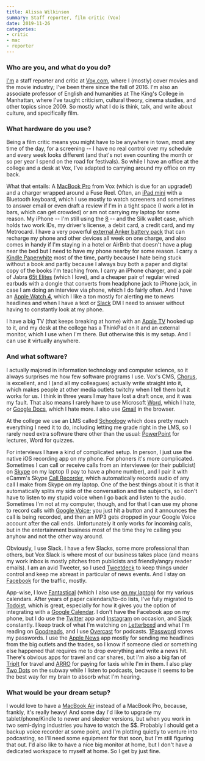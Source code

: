 ```yaml
---
title: Alissa Wilkinson
summary: Staff reporter, film critic (Vox)
date: 2019-11-26
categories:
- critic
- mac
- reporter
---
```


### Who are you, and what do you do?

[I'm](http://www.alissawilkinson.com/ "Alissa's website.") a staff reporter and critic at [Vox.com](https://www.vox.com/ "A news and culture website."), where I (mostly) cover movies and the movie industry; I've been there since the fall of 2016. I'm also an associate professor of English and humanities at The King's College in Manhattan, where I've taught criticism, cultural theory, cinema studies, and other topics since 2009. So mostly what I do is think, talk, and write about culture, and specifically film.

### What hardware do you use?

Being a film critic means you might have to be anywhere in town, most any time of the day, for a screening -- I have no real control over my schedule and every week looks different (and that's not even counting the month or so per year I spend on the road for festivals). So while I have an office at the college and a desk at Vox, I've adapted to carrying around my office on my back. 

What that entails: A [MacBook Pro][macbook-pro] from Vox (which is due for an upgrade!) and a charger wrapped around a Fuse Reel. Often, an [iPad mini][ipad-mini] with a Bluetooth keyboard, which I use mostly to watch screeners and sometimes to answer email or even draft a review if I'm in a tight space (I work a lot in bars, which can get crowded) or am not carrying my laptop for some reason. My iPhone -- I'm still using the [8][iphone-8] -- and the Silk wallet case, which holds two work IDs, my driver's license, a debit card, a credit card, and my Metrocard. I have a very powerful [external Anker battery pack][powercore-plus-26800-pd] that can recharge my phone and other devices all week on one charge, and also comes in handy if I'm staying in a hotel or AirBnb that doesn't have a plug near the bed but I need to have my phone nearby for some reason. I carry a [Kindle Paperwhite][kindle-paperwhite] most of the time, partly because I hate being stuck without a book and partly because I always buy both a paper and digital copy of the books I'm teaching from. I carry an iPhone charger, and a pair of Jabra [65t Elites][elite-65t] (which I love), and a cheaper pair of regular wired earbuds with a dongle that converts from headphone jack to iPhone jack, in case I am doing an interview via phone, which I do fairly often. And I have an [Apple Watch 4][apple-watch-series-4], which I like a ton mostly for alerting me to news headlines and when I have a text or [Slack][] DM I need to answer without having to constantly look at my phone.

I have a big TV (that keeps breaking at home) with an [Apple TV][apple-tv] hooked up to it, and my desk at the college has a ThinkPad on it and an external monitor, which I use when I'm there. But otherwise this is my setup. And I can use it virtually anywhere.

### And what software?

I actually majored in information technology and computer science, so it always surprises me how few software programs I use. Vox's CMS, [Chorus][], is excellent, and I (and all my colleagues) actually write straight into it, which makes people at other media outlets twitchy when I tell them but it works for us. I think in three years I may have lost a draft once, and it was my fault. That also means I rarely have to use Microsoft [Word][], which I hate, or [Google Docs][google-docs], which I hate more. I also use [Gmail][] in the browser. 

At the college we use an LMS called [Schoology][] which does pretty much everything I need it to do, including letting me grade right in the LMS, so I rarely need extra software there other than the usual: [PowerPoint][] for lectures, Word for quizzes. 

For interviews I have a kind of complicated setup. In person, I just use the native iOS recording app on my phone. For phoners it's more complicated. Sometimes I can call or receive calls from an interviewee (or their publicist) on [Skype][] on my laptop (I pay to have a phone number), and I pair it with eCamm's Skype [Call Recorder][call-recorder], which automatically records audio of any call I make from Skype on my laptop. One of the best things about it is that it automatically splits my side of the conversation and the subject's, so I don't have to listen to my stupid voice when I go back and listen to the audio. Sometimes I'm not at my computer, though, and for that I can use my phone to record calls with [Google Voice][google-voice]; you just hit a button and it announces the call is being recorded, and then an MP3 gets dropped in your Google Voice account after the call ends. Unfortunately it only works for incoming calls, but in the entertainment business most of the time they're calling you anyhow and not the other way around.

Obviously, I use Slack. I have a few Slacks, some more professional than others, but Vox Slack is where most of our business takes place (and means my work inbox is mostly pitches from publicists and friendly/angry reader emails). I am an avid Tweeter, so I used [Tweetdeck][] to keep things under control and keep me abreast in particular of news events. And I stay on [Facebook][] for the traffic, mostly. 

App-wise, I love [Fantastical][fantastical-ios] (which I also use [on my laptop][fantastical]) for my various calendars. After years of paper calendars/to-do lists, I've fully migrated to [Todoist][], which is great, especially for how it gives you the option of integrating with a [Google Calendar][google-calendar]. I don't have the Facebook app on my phone, but I do use the [Twitter][twitter-ios] app and [Instagram][instagram-ios] on occasion, and [Slack][slack-ios] constantly. I keep track of what I'm watching on [Letterboxd][] and what I'm reading on [Goodreads][], and I use [Overcast][overcast-ios] for podcasts. [1Password][] stores my passwords. I use the [Apple News][apple-news-ios] app mostly for sending me headlines from the big outlets and the trades, so I know if someone died or something else happened that requires me to drop everything and write a news hit. There's obvious apps for travel and car shares, but I'm also a big fan of [TripIt][tripit-ios] for travel and [ARRO][arro-ios] for paying for taxis while I'm in them. I also play [Two Dots][two-dots-ios] on the subway while I listen to podcasts, because it seems to be the best way for my brain to absorb what I'm hearing.

### What would be your dream setup?

I would love to have a [MacBook Air][macbook-air] instead of a MacBook Pro, because, frankly, it's really heavy! And some day I'd like to upgrade my tablet/phone/Kindle to newer and sleeker versions, but when you work in two semi-dying industries you have to watch the $$. Probably I should get a backup voice recorder at some point, and I'm plotting quietly to venture into podcasting, so I'll need some equipment for that soon, but I'm still figuring that out. I'd also like to have a nice big monitor at home, but I don't have a dedicated workspace to myself at home. So I get by just fine.

[1password]: https://1password.com "Password management software for Mac OS X."
[apple-news-ios]: https://apps.apple.com/us/app/apple-news/id1066498020 "A news app."
[apple-tv]: https://en.wikipedia.org/wiki/Apple_TV "A device for viewing media on a TV."
[apple-watch-series-4]: https://en.wikipedia.org/wiki/Apple_Watch#Fourth_generation "A smart watch."
[arro-ios]: https://apps.apple.com/us/app/arro-your-taxi-your-way/id979943889 "A taxi hailing app."
[call-recorder]: https://www.ecamm.com/mac/callrecorder/ "Software for recording Skype conversations."
[chorus]: https://product.voxmedia.com/chorus "A content management system."
[elite-65t]: https://www.jabra.com.au/bluetooth-headsets/jabra-elite-65t#/#100-99000000-40 "In-ear wireless headphones."
[facebook]: https://www.facebook.com/ "A social networking site."
[fantastical-ios]: https://flexibits.com/fantastical-iphone "An alternative calendar app."
[fantastical]: https://flexibits.com/fantastical "A calendaring app for the Mac."
[gmail]: https://mail.google.com/mail/ "Web-based email."
[goodreads]: https://www.goodreads.com/ "A service for tracking the book you've read."
[google-calendar]: https://en.wikipedia.org/wiki/Google_Calendar "A web-based calendar client."
[google-docs]: https://en.wikipedia.org/wiki/Google_Docs "A web-based office suite."
[google-voice]: https://en.wikipedia.org/wiki/Google_Voice "A phone number and online voicemail system."
[instagram-ios]: https://itunes.apple.com/us/app/instagram/id389801252 "A photo taking/sharing app."
[ipad-mini]: https://www.apple.com/ipad-mini/ "A 7.9 inch tablet device."
[iphone-8]: https://en.wikipedia.org/wiki/IPhone_8 "A 4.7 inch smartphone."
[kindle-paperwhite]: https://www.amazon.com/Kindle-Paperwhite-Touch-light/dp/B007OZNZG0 "An e-book reader with a book-like screen."
[letterboxd]: https://letterboxd.com/ "A service for tracking the films you've seen."
[macbook-air]: https://www.apple.com/macbook-air/ "A very thin laptop."
[macbook-pro]: https://www.apple.com/macbook-pro/ "A laptop."
[overcast-ios]: https://itunes.apple.com/us/app/overcast-podcast-player/id888422857 "A podcast app."
[powercore-plus-26800-pd]: https://www.anker.com/products/variant/powercore--26800-pd-with-30w-power-delivery-charger/B1375112 "An external battery pack."
[powerpoint]: https://products.office.com/en-us/powerpoint "Presentation software."
[schoology]: https://www.schoology.com/ "A social network and learning management system for schools."
[skype]: https://www.skype.com/en/ "Voice and video chat software."
[slack-ios]: https://itunes.apple.com/us/app/slack-team-communication/id618783545 "A client app for the chat service."
[slack]: https://slack.com/ "A collaboration service."
[todoist]: https://todoist.com/ "A to-do service."
[tripit-ios]: https://www.tripit.com/uhp/mobile "An iPhone client for the trip sharing service."
[tweetdeck]: https://about.twitter.com/products/tweetdeck "A multi-column Twitter client."
[twitter-ios]: https://itunes.apple.com/app/twitter/id333903271 "A Twitter client."
[two-dots-ios]: https://itunes.apple.com/au/app/two-dots/id880178264 "A puzzle game."
[word]: https://products.office.com/en-us/word "A document editor."
